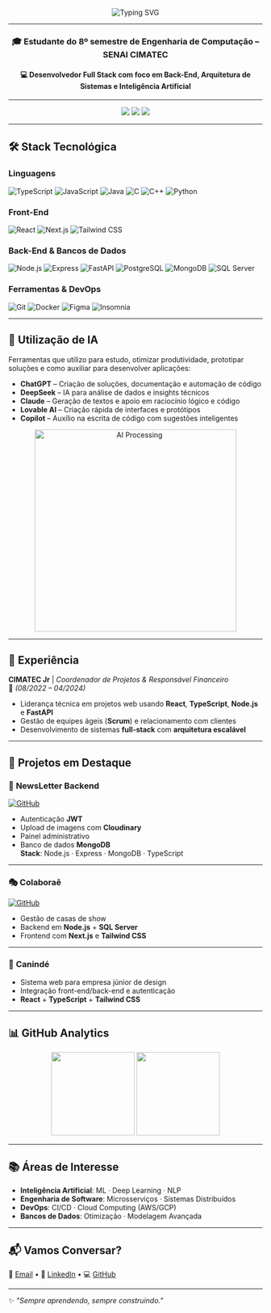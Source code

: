 <!-- Banner animado -->
<p align="center">
  <img src="https://readme-typing-svg.herokuapp.com?font=Fira+Code&pause=900&color=00F7FF&center=true&vCenter=true&width=700&lines=👋+Olá!+Eu+sou+o+Gustavo+Ferreira+Cabral;💻+Desenvolvedor+Full+Stack+%7C+Eng.+Computação;🚀+Apaixonado+por+Tecnologia%2C+IA+e+Inovação" alt="Typing SVG" />
</p>

---

<h3 align="center">🎓 Estudante do 8º semestre de Engenharia de Computação – SENAI CIMATEC</h3>
<h4 align="center">💻 Desenvolvedor Full Stack com foco em Back-End, Arquitetura de Sistemas e Inteligência Artificial</h4>

---

<!-- Badges de contato -->
<p align="center">
  <a href="mailto:gugacabral03@gmail.com"><img src="https://img.shields.io/badge/Gmail-D14836?style=for-the-badge&logo=gmail&logoColor=white"/></a>
  <a href="https://www.linkedin.com/in/gustavo-ferreira-068aa3272/"><img src="https://img.shields.io/badge/LinkedIn-0077B5?style=for-the-badge&logo=linkedin&logoColor=white"/></a>
  <a href="https://github.com/guissx"><img src="https://img.shields.io/badge/GitHub-100000?style=for-the-badge&logo=github&logoColor=white"/></a>
</p>

---

## 🛠️ Stack Tecnológica

### **Linguagens**
![TypeScript](https://img.shields.io/badge/TypeScript-007ACC?style=for-the-badge&logo=typescript&logoColor=white)
![JavaScript](https://img.shields.io/badge/JavaScript-F7DF1E?style=for-the-badge&logo=javascript&logoColor=black)
![Java](https://img.shields.io/badge/Java-ED8B00?style=for-the-badge&logo=openjdk&logoColor=white)
![C](https://img.shields.io/badge/C-00599C?style=for-the-badge&logo=c&logoColor=white)
![C++](https://img.shields.io/badge/C++-00599C?style=for-the-badge&logo=c%2B%2B&logoColor=white)
![Python](https://img.shields.io/badge/Python-3776AB?style=for-the-badge&logo=python&logoColor=white)

### **Front-End**
![React](https://img.shields.io/badge/React-20232A?style=for-the-badge&logo=react&logoColor=61DAFB)
![Next.js](https://img.shields.io/badge/Next.js-000000?style=for-the-badge&logo=nextdotjs&logoColor=white)
![Tailwind CSS](https://img.shields.io/badge/Tailwind_CSS-38B2AC?style=for-the-badge&logo=tailwind-css&logoColor=white)

### **Back-End & Bancos de Dados**
![Node.js](https://img.shields.io/badge/Node.js-339933?style=for-the-badge&logo=nodedotjs&logoColor=white)
![Express](https://img.shields.io/badge/Express-000000?style=for-the-badge&logo=express&logoColor=white)
![FastAPI](https://img.shields.io/badge/FastAPI-009688?style=for-the-badge&logo=fastapi&logoColor=white)
![PostgreSQL](https://img.shields.io/badge/PostgreSQL-316192?style=for-the-badge&logo=postgresql&logoColor=white)
![MongoDB](https://img.shields.io/badge/MongoDB-4EA94B?style=for-the-badge&logo=mongodb&logoColor=white)
![SQL Server](https://img.shields.io/badge/SQL_Server-CC2927?style=for-the-badge&logo=microsoft-sql-server&logoColor=white)

### **Ferramentas & DevOps**
![Git](https://img.shields.io/badge/Git-F05032?style=for-the-badge&logo=git&logoColor=white)
![Docker](https://img.shields.io/badge/Docker-2496ED?style=for-the-badge&logo=docker&logoColor=white)
![Figma](https://img.shields.io/badge/Figma-F24E1E?style=for-the-badge&logo=figma&logoColor=white)
![Insomnia](https://img.shields.io/badge/Insomnia-5849BE?style=for-the-badge&logo=insomnia&logoColor=white)

---

## 🤖 Utilização de IA

Ferramentas que utilizo para estudo, otimizar produtividade, prototipar soluções e como auxiliar para desenvolver aplicações:
- **ChatGPT** – Criação de soluções, documentação e automação de código  
- **DeepSeek** – IA para análise de dados e insights técnicos  
- **Claude** – Geração de textos e apoio em raciocínio lógico e código  
- **Lovable AI** – Criação rápida de interfaces e protótipos  
- **Copilot** – Auxílio na escrita de código com sugestões inteligentes  

<p align="center">
  <img src="https://media.giphy.com/media/26tn33aiTi1jkl6H6/giphy.gif" width="400" alt="AI Processing"/>
</p>





---

## 💼 Experiência

**CIMATEC Jr** | *Coordenador de Projetos & Responsável Financeiro*  
📅 *(08/2022 – 04/2024)*  
- Liderança técnica em projetos web usando **React**, **TypeScript**, **Node.js** e **FastAPI**  
- Gestão de equipes ágeis (**Scrum**) e relacionamento com clientes  
- Desenvolvimento de sistemas **full-stack** com **arquitetura escalável**

---

## 🚀 Projetos em Destaque

### 📩 **NewsLetter Backend**
[![GitHub](https://img.shields.io/badge/-Repositório-181717?style=flat&logo=github)](https://github.com/guissx/NewsLetter-Backend)  
- Autenticação **JWT**  
- Upload de imagens com **Cloudinary**  
- Painel administrativo  
- Banco de dados **MongoDB**  
**Stack**: Node.js · Express · MongoDB · TypeScript

---

### 🎭 **Colaboraê**
[![GitHub](https://img.shields.io/badge/-Repositório-181717?style=flat&logo=github)](https://github.com/guissx)  
- Gestão de casas de show  
- Backend em **Node.js** + **SQL Server**  
- Frontend com **Next.js** e **Tailwind CSS**

---

### 🎨 **Canindé**
- Sistema web para empresa júnior de design  
- Integração front-end/back-end e autenticação  
- **React** + **TypeScript** + **Tailwind CSS**

---

## 📊 GitHub Analytics
<p align="center">
  <img src="https://github-readme-stats.vercel.app/api?username=guissx&show_icons=true&theme=radical" height="165"/>
  <img src="https://github-readme-stats.vercel.app/api/top-langs/?username=guissx&layout=compact&theme=radical" height="165"/>
</p>

---

## 📚 Áreas de Interesse
- **Inteligência Artificial**: ML · Deep Learning · NLP  
- **Engenharia de Software**: Microsserviços · Sistemas Distribuídos  
- **DevOps**: CI/CD · Cloud Computing (AWS/GCP)  
- **Bancos de Dados**: Otimização · Modelagem Avançada  

---

## 📬 Vamos Conversar?
📧 [Email](mailto:gugacabral03@gmail.com) • 💼 [LinkedIn](https://www.linkedin.com/in/gustavo-ferreira-068aa3272/) • 💻 [GitHub](https://github.com/guissx)  

---

✨ *"Sempre aprendendo, sempre construindo."*

